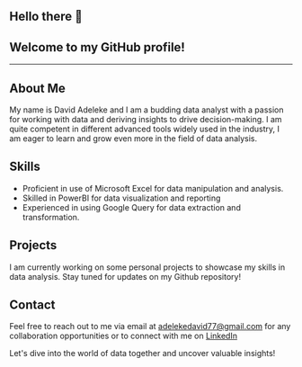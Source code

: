 ## Hello there 👋


## Welcome to my GitHub profile!
---------------------------------
## About Me

My name is David Adeleke and I am a budding data analyst with a passion for working with data and deriving insights to drive decision-making.
I am quite competent in different advanced tools widely used in the industry, I am eager to learn and grow even more in the field of data analysis.


## Skills

- Proficient in use of Microsoft Excel for data manipulation and analysis.
- Skilled in PowerBI for data visualization and reporting
- Experienced in using Google Query for data extraction and transformation.


## Projects

I am currently working on some personal projects to showcase my skills in data analysis. Stay tuned for updates on my Github repository!



## Contact 

Feel free to reach out to me via email at adelekedavid77@gmail.com for any collaboration opportunities or to connect with me on [LinkedIn](http://www.linkedin.com/in/adeleke-davido)

Let's dive into the world of data together and uncover valuable insights!
















<!--
**agenieus/agenieus** is a ✨ _special_ ✨ repository because its `README.md` (this file) appears on your GitHub profile.

Here are some ideas to get you started:

- 🔭 I’m currently working on ...
- 🌱 I’m currently learning ...
- 👯 I’m looking to collaborate on ...
- 🤔 I’m looking for help with ...
- 💬 Ask me about ...
- 📫 How to reach me: ...
- 😄 Pronouns: ...
- ⚡ Fun fact: ...
-->
